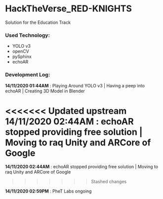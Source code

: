 # HackTheVerse_RED-KNIGHTS

Solution for the Education Track 

### Used Technology:

- YOLO v3
- openCV
- pySphinx
- echoAR


### Development Log:

**14/11/2020 01:44AM** : Playing Around YOLO v3 | Having a peep into echoAR | Creating 3D Model in Blender

<<<<<<< Updated upstream
**14/11/2020 02:44AM** : echoAR stopped providing free solution | Moving to raq Unity and ARCore of Google
=======
**14/11/2020 02:44AM** : echoAR stopped providing free solution | Moving to raq Unity and ARCore of Google
>>>>>>> Stashed changes

**14/11/2020 02:59PM** : PheT Labs ongoing